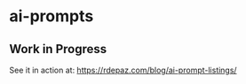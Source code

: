 # ai-prompts
<h2>Work in Progress</h2>
<p>See it in action at: <a href="https://rdepaz.com/blog/ai-prompt-listing/">https://rdepaz.com/blog/ai-prompt-listings/</a></p>
